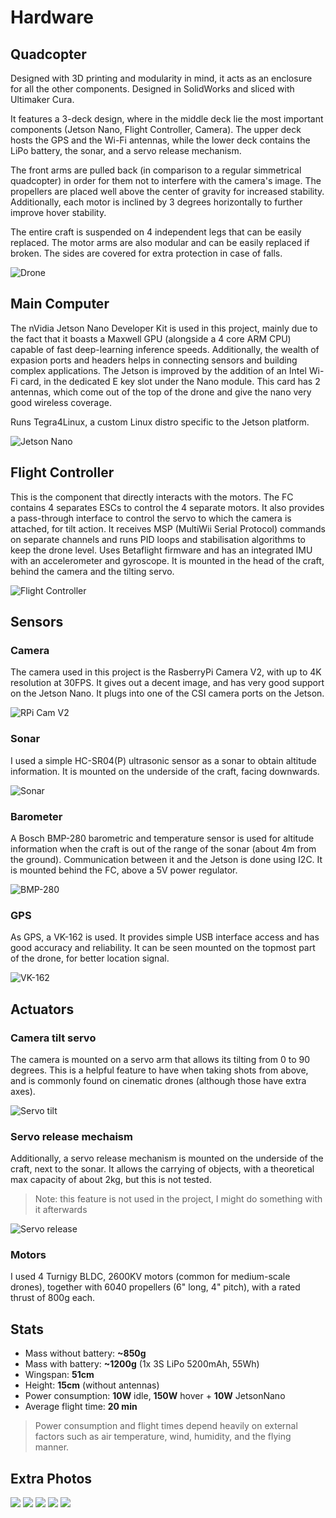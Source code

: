 # Hardware

## Quadcopter
Designed with 3D printing and modularity in mind, it acts as an enclosure for all the other components. 
Designed in SolidWorks and sliced with Ultimaker Cura.

It features a 3-deck design, where in the middle deck lie the most important components (Jetson Nano, Flight Controller, Camera). 
The upper deck hosts the GPS and the Wi-Fi antennas, while the lower deck contains the LiPo battery, the sonar, and a servo release mechanism.

The front arms are pulled back (in comparison to a regular simmetrical quadcopter) in order for them not to interfere with the camera's image. The propellers are placed well above the center of gravity for increased stability.
Additionally, each motor is inclined by 3 degrees horizontally to further improve hover stability.

The entire craft is suspended on 4 independent legs that can be easily replaced.
The motor arms are also modular and can be easily replaced if broken.
The sides are covered for extra protection in case of falls.

![Drone](https://i.imgur.com/v9RKz9P.jpeg)

## Main Computer
The nVidia Jetson Nano Developer Kit is used in this project, mainly due to the fact that it boasts a Maxwell GPU (alongside a 4 core ARM CPU) capable of fast deep-learning inference speeds.
Additionally, the wealth of expasion ports and headers helps in connecting sensors and building complex applications. 
The Jetson is improved by the addition of an Intel Wi-Fi card, in the dedicated E key slot under the Nano module. 
This card has 2 antennas, which come out of the top of the drone and give the nano very good wireless coverage.

Runs Tegra4Linux, a custom Linux distro specific to the Jetson platform.

![Jetson Nano](https://developer.nvidia.com/sites/default/files/akamai/embedded/images/jetsonNano/JetsonNano-DevKit_Front-Top_Right_trimmed.jpg)

## Flight Controller
This is the component that directly interacts with the motors. The FC contains 4 separates ESCs to control the 4 separate motors.
It also provides a pass-through interface to control the servo to which the camera is attached, for tilt action.
It receives MSP (MultiWii Serial Protocol) commands on separate channels and runs PID loops and stabilisation algorithms to keep the drone level.
Uses Betaflight firmware and has an integrated IMU with an accelerometer and gyroscope.
It is mounted in the head of the craft, behind the camera and the tilting servo.

![Flight Controller](https://cdn-global-hk.hobbyking.com/media/catalog/product/cache/1/image/660x415/17f82f742ffe127f42dca9de82fb58b1/2/0/202844_4.jpg)


## Sensors

### Camera
The camera used in this project is the RasberryPi Camera V2, with up to 4K resolution at 30FPS. It gives out a decent image, and has very good support on the Jetson Nano.
It plugs into one of the CSI camera ports on the Jetson.

![RPi Cam V2](https://www.raspberrypi.org/homepage-9df4b/static/5892e05a0858779e36ff6045dbc1a414/8924f/4275760945bb7f2b00766f92384de9124335995e_pi-camera-hero-1-1394x1080.jpg)

### Sonar
I used a simple HC-SR04(P) ultrasonic sensor as a sonar to obtain altitude information. It is mounted on the underside of the craft, facing downwards.

![Sonar](https://cdn.sparkfun.com//assets/parts/1/3/5/0/8/15569-Ultrasonic_Distance_Sensor_-_HC-SR04-01a.jpg)

### Barometer
A Bosch BMP-280 barometric and temperature sensor is used for altitude information when the craft is out of the range of the sonar (about 4m from the ground).
Communication between it and the Jetson is done using I2C. It is mounted behind the FC, above a 5V power regulator.

![BMP-280](https://images-na.ssl-images-amazon.com/images/I/41Di32vL6-L.jpg)

### GPS
As GPS, a VK-162 is used. It provides simple USB interface access and has good accuracy and reliability. 
It can be seen mounted on the topmost part of the drone, for better location signal.

![VK-162](https://images-na.ssl-images-amazon.com/images/I/31W6-Orz9qL._AC_.jpg)

## Actuators
### Camera tilt servo
The camera is mounted on a servo arm that allows its tilting from 0 to 90 degrees. This is a helpful feature to have when taking shots from above, and is commonly found on cinematic drones (although those have extra axes).

![Servo tilt](https://i.imgur.com/mPajbQS.png)

### Servo release mechaism
Additionally, a servo release mechanism is mounted on the underside of the craft, next to the sonar. It allows the carrying of objects, with a theoretical max capacity of about 2kg, but this is not tested.
> Note: this feature is not used in the project, I might do something with it afterwards

![Servo release](https://i.imgur.com/SF27KIW.png)


### Motors
I used 4 Turnigy BLDC, 2600KV motors (common for medium-scale drones), together with 6040 propellers (6" long, 4" pitch), with a rated thrust of 800g each.

## Stats
- Mass without battery: **~850g**
- Mass with battery: **~1200g** (1x 3S LiPo 5200mAh, 55Wh)
- Wingspan: **51cm**
- Height: **15cm** (without antennas)
- Power consumption: **10W** idle, **150W** hover + **10W** JetsonNano
- Average flight time: **20 min**
> Power consumption and flight times depend heavily on external factors such as air temperature, wind, humidity, and the flying manner.

## Extra Photos
![](https://i.imgur.com/sxq4h51.jpeg)
![](https://i.imgur.com/uD0jeMe.jpeg)
![](https://i.imgur.com/8PYOLWV.jpeg)
![](https://i.imgur.com/JVggMCH.jpeg)
![](https://i.imgur.com/GOhfVe9.jpeg)
